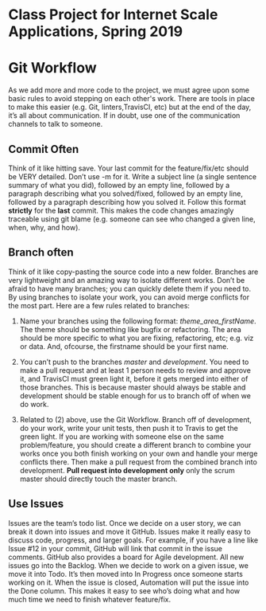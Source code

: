 # Class Project for Internet Scale Applications, Spring 2019 

# Git Workflow 

As we add more and more code to the project, we must agree upon some basic rules to avoid stepping on each other's work. There are tools in place to make this easier (e.g. Git, linters,TravisCI, etc) but at the end of the day, it’s all about communication. If in doubt, use one of the communication channels to talk to someone.

## Commit Often  

Think of it like hitting save. Your last commit for the feature/fix/etc should be VERY detailed. Don’t use -m for it. Write a subject line (a single sentence summary of what you did), followed by an empty line, followed by a paragraph describing what you solved/fixed, followed by an empty line, followed by a paragraph describing how you solved it. Follow this format **strictly** for the **last** commit. This makes the code changes amazingly traceable using git blame (e.g. someone can see who changed a given line, when, why, and how).

## Branch often 

Think of it like copy-pasting the source code into a new folder. Branches are very lightweight and an amazing way to isolate different works. Don’t be afraid to have many branches; you can quickly delete them if you need to. By using branches to isolate your work, you can avoid merge conflicts for the most part. Here are a few rules related to branches:

1. Name your branches using the following format: *theme_area_firstName*. The theme should be something like bugfix or refactoring. The area should be more specific to what you are fixing, refactoring, etc; e.g. viz or data. And, ofcourse, the firstname should be your first name.

2. You can’t push to the branches *master* and *development*. You need to make a pull request and at least 1 person needs to review and approve it, and TravisCI must green light it, before it gets merged into either of those branches. This is because master should always be stable and development should be stable enough for us to branch off of when we do work. 

3. Related to (2) above, use the Git Workflow. Branch off of development, do your work, write your unit tests, then push it to Travis to get the green light. If you are working with someone else on the same problem/feature, you should create a different branch to combine your works once you both finish working on your own and handle your merge conflicts there. Then make a pull request from the combined branch into development. **Pull request into development only** only the scrum master should directly touch the master branch. 


## Use Issues

Issues are the team’s todo list. Once we decide on a user story, we can break it down into issues and move it GitHub. Issues make it really easy to discuss code, progress, and larger goals. For example, if you have a line like Issue #12 in your commit, GitHub will link that commit in the issue comments. GitHub also provides a board for Agile development. All new issues go into the Backlog. When we decide to work on a given issue, we move it into Todo. It’s then moved into In Progress once someone starts working on it. When the issue is closed, Automation will put the issue into the Done column. This makes it easy to see who’s doing what and how much time we need to finish whatever feature/fix.

